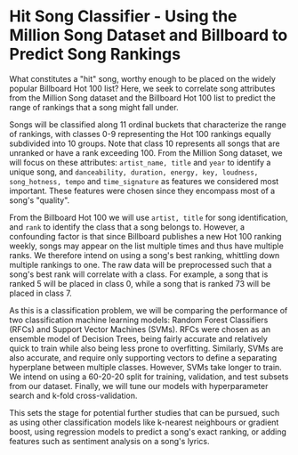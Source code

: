# Hit Song Classifier - Using the Million Song Dataset and Billboard to Predict Song Rankings

What constitutes a "hit" song, worthy enough to be placed on the widely popular Billboard Hot 100 list? Here, we seek to correlate song attributes from the Million Song dataset and the Billboard Hot 100 list to predict the range of rankings that a song might fall under.

Songs will be classified along 11 ordinal buckets that characterize the range of rankings, with classes 0-9 representing the Hot 100 rankings equally subdivided into 10 groups. Note that class 10 represents all songs that are unranked or have a rank exceeding 100. From the Million Song dataset, we will focus on these attributes: `artist_name, title` and `year` to identify a unique song, and `danceability, duration, energy, key, loudness, song_hotness, tempo` and `time_signature` as features we considered most important. These features were chosen since they encompass most of a song's "quality". 

From the Billboard Hot 100 we will use `artist, title` for song identification, and `rank` to identify the class that a song belongs to. However, a confounding factor is that since Billboard publishes a new Hot 100 ranking weekly, songs may appear on the list multiple times and thus have multiple ranks. We therefore intend on using a song's best ranking, whittling down multiple rankings to one. The raw data will be preprocessed such that a song's best rank will correlate with a class. For example, a song that is ranked 5 will be placed in class 0, while a song that is ranked 73 will be placed in class 7.

As this is a classification problem, we will be comparing the performance of two classification machine learning models: Random Forest Classifiers (RFCs) and Support Vector Machines (SVMs). RFCs were chosen as an ensemble model of Decision Trees, being fairly accurate and relatively quick to train while also being less prone to overfitting. Similarly, SVMs are also accurate, and require only supporting vectors to define a separating hyperplane between multiple classes. However, SVMs take longer to train. We intend on using a 60-20-20 split for training, validation, and test subsets from our dataset. Finally, we will tune our models with hyperparameter search and k-fold cross-validation.

This sets the stage for potential further studies that can be pursued, such as using other classification models like k-nearest neighbours or gradient boost, using regression models to predict a song's exact ranking, or adding features such as sentiment analysis on a song's lyrics.
